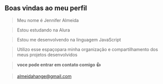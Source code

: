 ## Boas vindas ao meu perfil

> Meu nome é Jennifer Almeida

> Estou estudando na Alura

> Estou me desenvolvendo na linguagem JavaScript

> Utilizo esse espaçopara minha organização e compartilhamento dos meus projetos desenvolvidos

> **voce pode entrar em contato comigo 👍**

> almeidahange@gmail.com
